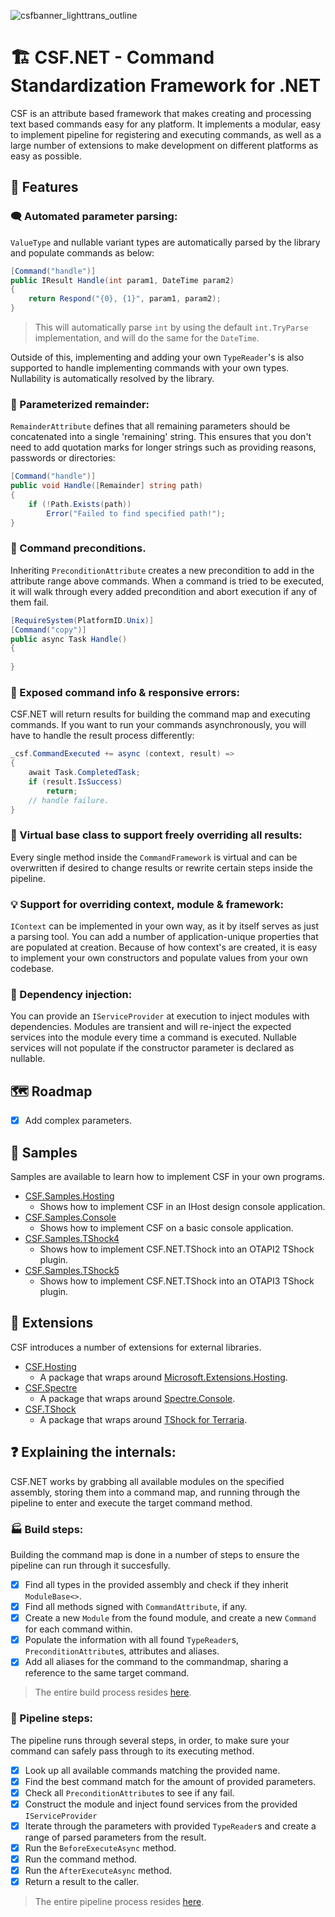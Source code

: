 ![csfbanner_lighttrans_outline](https://user-images.githubusercontent.com/68127614/199816747-eadf3197-8be7-460a-879a-ae5ad2a903af.png)


# 🏗️ CSF.NET - Command Standardization Framework for .NET

CSF is an attribute based framework that makes creating and processing text based commands easy for any platform. It implements a modular, easy to implement pipeline for registering and executing commands, as well as a large number of extensions to make development on different platforms as easy as possible.

## 📍 Features

### 🗨️ Automated parameter parsing:

`ValueType` and nullable variant types are automatically parsed by the library and populate commands as below:

```cs
[Command("handle")]
public IResult Handle(int param1, DateTime param2)
{
    return Respond("{0}, {1}", param1, param2);
}
```
> This will automatically parse `int` by using the default `int.TryParse` implementation, and will do the same for the `DateTime`.

Outside of this, implementing and adding your own `TypeReader`'s is also supported to handle implementing commands with your own types. Nullability is automatically resolved by the library.

### 🧾 Parameterized remainder:

`RemainderAttribute` defines that all remaining parameters should be concatenated into a single 'remaining' string. This ensures that you don't need to add quotation marks for longer strings such as providing reasons, passwords or directories:

```cs
[Command("handle")]
public void Handle([Remainder] string path)
{
    if (!Path.Exists(path))
        Error("Failed to find specified path!");
}
```

### 🛑 Command preconditions.

Inheriting `PreconditionAttribute` creates a new precondition to add in the attribute range above commands. When a command is tried to be executed, it will walk through every added precondition and abort execution if any of them fail.

```cs
[RequireSystem(PlatformID.Unix)]
[Command("copy")]
public async Task Handle()
{
    
}
```

### 📖 Exposed command info & responsive errors:

CSF.NET will return results for building the command map and executing commands. If you want to run your commands asynchronously, you will have to handle the result process differently:

```cs
_csf.CommandExecuted += async (context, result) => 
{
    await Task.CompletedTask;
    if (result.IsSuccess)
        return;
    // handle failure.
}
```

### 🔗 Virtual base class to support freely overriding all results:

Every single method inside the `CommandFramework` is virtual and can be overwritten if desired to change results or rewrite certain steps inside the pipeline.

### 💡 Support for overriding context, module & framework:

`IContext` can be implemented in your own way, as it by itself serves as just a parsing tool. You can add a number of application-unique properties that are populated at creation. Because of how context's are created, it is easy to implement your own constructors and populate values from your own codebase.

### 💉 Dependency injection:

You can provide an `IServiceProvider` at execution to inject modules with dependencies. Modules are transient and will re-inject the expected services into the module every time a command is executed. Nullable services will not populate if the constructor parameter is declared as nullable.

## 🗺️ Roadmap

- [x] Add complex parameters.

## 🤖 Samples

Samples are available to learn how to implement CSF in your own programs.

- [CSF.Samples.Hosting](https://github.com/Rozen4334/CSF.NET/tree/master/examples/CSF.Samples.Hosting)
  - Shows how to implement CSF in an IHost design console application.
- [CSF.Samples.Console](https://github.com/Rozen4334/CSF.NET/tree/master/examples/CSF.Samples.Console)
  - Shows how to implement CSF on a basic console application.
- [CSF.Samples.TShock4](https://github.com/Rozen4334/CSF.NET/tree/master/examples/CSF.Samples.TShock4)
  - Shows how to implement CSF.NET.TShock into an OTAPI2 TShock plugin.
- [CSF.Samples.TShock5](https://github.com/Rozen4334/CSF.NET/tree/master/examples/CSF.Samples.TShock5)
  - Shows how to implement CSF.NET.TShock into an OTAPI3 TShock plugin.

## 📰 Extensions

CSF introduces a number of extensions for external libraries.

- [CSF.Hosting](https://github.com/Rozen4334/CSF.NET/tree/master/src/CSF.Hosting)
  - A package that wraps around [Microsoft.Extensions.Hosting](https://learn.microsoft.com/en-us/aspnet/core/fundamentals/host/generic-host).
- [CSF.Spectre](https://github.com/Rozen4334/CSF.NET/tree/master/src/CSF.Spectre)
  - A package that wraps around [Spectre.Console](https://github.com/spectreconsole/spectre.console).
- [CSF.TShock](https://github.com/Rozen4334/CSF.NET/tree/master/src/CSF.TShock)
  - A package that wraps around [TShock for Terraria](https://github.com/Pryaxis/TShock).

## ❓ Explaining the internals:

CSF.NET works by grabbing all available modules on the specified assembly, storing them into a command map, and running through the pipeline to enter and execute the target command method.

### 🏭 Build steps:

Building the command map is done in a number of steps to ensure the pipeline can run through it succesfully.

- [x] Find all types in the provided assembly and check if they inherit `ModuleBase<>`.
- [x] Find all methods signed with `CommandAttribute`, if any. 
- [x] Create a new `Module` from the found module, and create a new `Command` for each command within.
- [x] Populate the information with all found `TypeReader`s, `PreconditionAttribute`s, attributes and aliases.
- [x] Add all aliases for the command to the commandmap, sharing a reference to the same target command.

> The entire build process resides [here](https://github.com/Rozen4334/CSF.NET/blob/master/Source/CSF/CommandFramework.cs).

### 🔗 Pipeline steps:

The pipeline runs through several steps, in order, to make sure your command can safely pass through to its executing method.

- [x] Look up all available commands matching the provided name.
- [x] Find the best command match for the amount of provided parameters.
- [x] Check all `PreconditionAttribute`s to see if any fail.
- [x] Construct the module and inject found services from the provided `IServiceProvider`
- [x] Iterate through the parameters with provided `TypeReader`s and create a range of parsed parameters from the result.
- [x] Run the `BeforeExecuteAsync` method.
- [x] Run the command method.
- [x] Run the `AfterExecuteAsync` method.
- [x] Return a result to the caller.

> The entire pipeline process resides [here](https://github.com/Rozen4334/CSF.NET/blob/master/Source/CSF/CommandFramework.cs).
